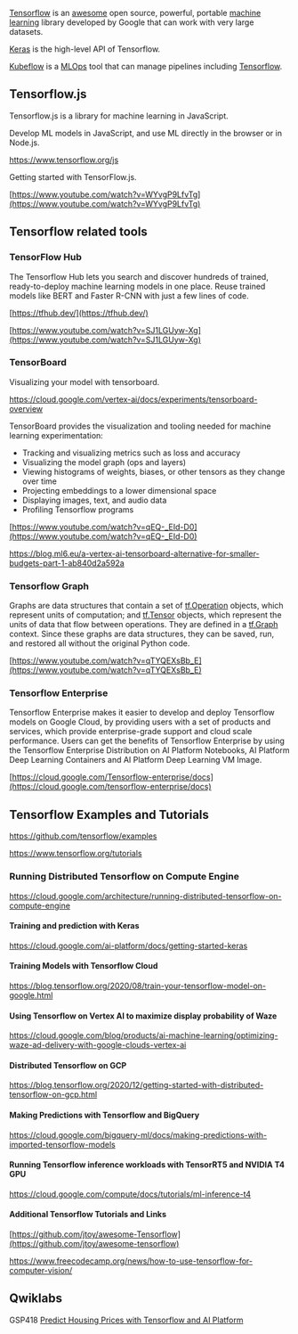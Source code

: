 

[Tensorflow](https://www.youtube.com/watch?v=tPYj3fFJGjk)    is an [awesome](https://github.com/jtoy/awesome-tensorflow)   open source, powerful, portable [machine learning](Machine-Learning) library developed by Google that can work with very large datasets.

[Keras](Keras) is the high-level API of Tensorflow.

[Kubeflow](Kubeflow) is a [MLOps](MLOps) tool that can manage pipelines including [Tensorflow](https://www.tensorflow.org/learn).

## Tensorflow.js

Tensorflow.js is a library for machine learning in JavaScript.

Develop ML models in JavaScript, and use ML directly in the browser or in Node.js.


https://www.tensorflow.org/js

Getting started with TensorFlow.js.

[https://www.youtube.com/watch?v=WYvgP9LfvTg](https://www.youtube.com/watch?v=WYvgP9LfvTg)

## Tensorflow related tools

### TensorFlow Hub

The Tensorflow Hub lets you search and discover hundreds of trained, ready-to-deploy machine learning models in one place.
Reuse trained models like BERT and Faster R-CNN with just a few lines of code.

[https://tfhub.dev/](https://tfhub.dev/)

[https://www.youtube.com/watch?v=SJ1LGUyw-Xg](https://www.youtube.com/watch?v=SJ1LGUyw-Xg)


### TensorBoard

Visualizing your model with tensorboard.


https://cloud.google.com/vertex-ai/docs/experiments/tensorboard-overview

TensorBoard provides the visualization and tooling needed for machine learning experimentation:

- Tracking and visualizing metrics such as loss and accuracy
- Visualizing the model graph (ops and layers)
- Viewing histograms of weights, biases, or other tensors as they change over time
- Projecting embeddings to a lower dimensional space
- Displaying images, text, and audio data
- Profiling Tensorflow programs

[https://www.youtube.com/watch?v=qEQ-_EId-D0](https://www.youtube.com/watch?v=qEQ-_EId-D0)


https://blog.ml6.eu/a-vertex-ai-tensorboard-alternative-for-smaller-budgets-part-1-ab840d2a592a

### Tensorflow Graph

Graphs are data structures that contain a set of [tf.Operation](https://www.tensorflow.org/api_docs/python/tf/Operation) objects, which represent units of computation; and [tf.Tensor](https://www.tensorflow.org/api_docs/python/tf/Tensor) objects, which represent the units of data that flow between operations. They are defined in a [tf.Graph](https://www.tensorflow.org/api_docs/python/tf/Graph) context. Since these graphs are data structures, they can be saved, run, and restored all without the original Python code.

[https://www.youtube.com/watch?v=qTYQEXsBb_E](https://www.youtube.com/watch?v=qTYQEXsBb_E)


### Tensorflow Enterprise

Tensorflow Enterprise makes it easier to develop and deploy Tensorflow models on Google Cloud, by providing users with a set of products and services, which provide enterprise-grade support and cloud scale performance. Users can get the benefits of Tensorflow Enterprise by using the Tensorflow Enterprise Distribution on AI Platform Notebooks, AI Platform Deep Learning Containers and AI Platform Deep Learning VM Image.

[https://cloud.google.com/Tensorflow-enterprise/docs](https://cloud.google.com/tensorflow-enterprise/docs)









## Tensorflow Examples and Tutorials

https://github.com/tensorflow/examples

https://www.tensorflow.org/tutorials


### Running Distributed Tensorflow on Compute Engine

https://cloud.google.com/architecture/running-distributed-tensorflow-on-compute-engine


#### Training and prediction with Keras

https://cloud.google.com/ai-platform/docs/getting-started-keras


#### Training Models with Tensorflow Cloud


https://blog.tensorflow.org/2020/08/train-your-tensorflow-model-on-google.html

#### Using Tensorflow on Vertex AI to maximize display probability of Waze
 
https://cloud.google.com/blog/products/ai-machine-learning/optimizing-waze-ad-delivery-with-google-clouds-vertex-ai

#### Distributed Tensorflow on GCP

https://blog.tensorflow.org/2020/12/getting-started-with-distributed-tensorflow-on-gcp.html

#### Making Predictions with Tensorflow and BigQuery

https://cloud.google.com/bigquery-ml/docs/making-predictions-with-imported-tensorflow-models

#### Running Tensorflow inference workloads with TensorRT5 and NVIDIA T4 GPU

https://cloud.google.com/compute/docs/tutorials/ml-inference-t4

#### Additional Tensorflow Tutorials and Links

[https://github.com/jtoy/awesome-Tensorflow](https://github.com/jtoy/awesome-tensorflow)

https://www.freecodecamp.org/news/how-to-use-tensorflow-for-computer-vision/

## Qwiklabs

GSP418
[Predict Housing Prices with Tensorflow and AI Platform](
https://google.qwiklabs.com/focuses/3644?parent=catalog)